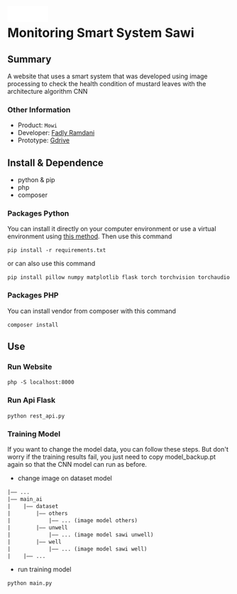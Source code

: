 <img src="public/assets/logo.png" alt="Logi Mowi"><br>
Monitoring Smart System Sawi
===

## Summary
A website that uses a smart system that was developed using image processing to check the health condition of mustard leaves with the architecture algorithm CNN
### Other Information
- Product:  `Mowi`
- Developer:  [Fadly Ramdani](https://github.com/FyrnDly)
- Prototype: [Gdrive](https://drive.google.com/file/d/1AFUZ5ezsZJRpcQSN2zU00CHihznrqbSP/view?usp=drive_link)


## Install & Dependence
- python & pip
- php
- composer
### Packages Python
You can install it directly on your computer environment or use a virtual environment using [this method](https://www.freecodecamp.org/news/how-to-setup-virtual-environments-in-python/). Then use this command
```
pip install -r requirements.txt
```
or can also use this command
```
pip install pillow numpy matplotlib flask torch torchvision torchaudio
```
### Packages PHP
You can install vendor from composer with this command
```
composer install
```
## Use
### Run Website
```
php -S localhost:8000
```
### Run Api Flask

```
python rest_api.py
```
### Training Model
If you want to change the model data, you can follow these steps. But don't worry if the training results fail, you just need to copy model_backup.pt again so that the CNN model can run as before.
- change image on dataset model 
```
|—— ...
|—— main_ai
|    |—— dataset
|        |—— others
|            |—— ... (image model others)
|        |—— unwell
|            |—— ... (image model sawi unwell)
|        |—— well
|            |—— ... (image model sawi well)
|    |—— ...
```
- run training model
```
python main.py
```
